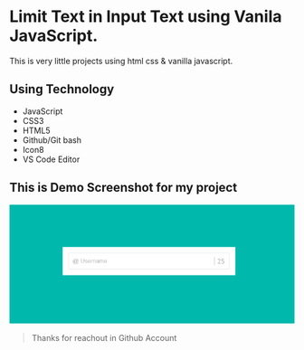 # Limit Text in Input Text using Vanila JavaScript.

This is very little projects using html css & vanilla javascript. 

## Using Technology
- JavaScript
- CSS3
- HTML5
- Github/Git bash
-  Icon8
- VS Code Editor

## This is Demo Screenshot for my project 

 ![Screenshot Image](screenshot.png)

 > Thanks for reachout in Github Account
